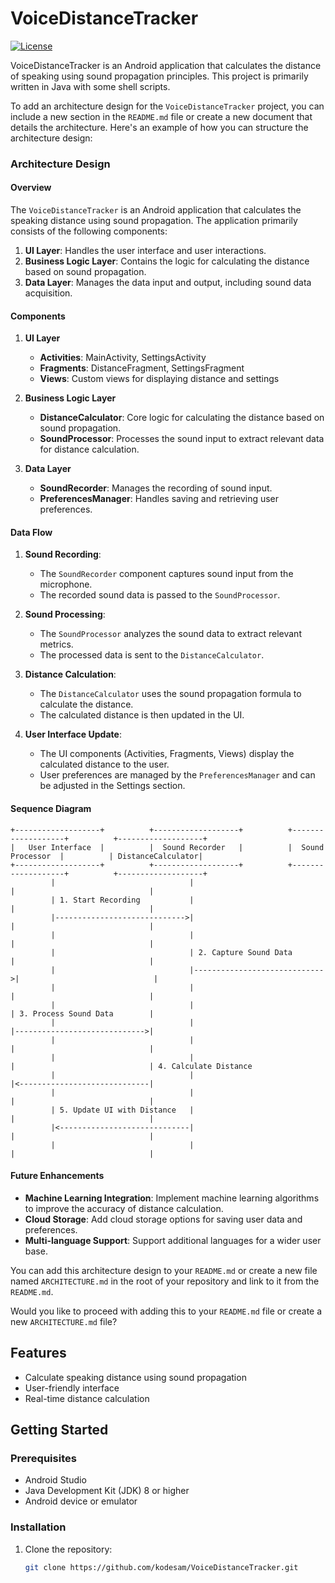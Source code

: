 # VoiceDistanceTracker

[![License](https://img.shields.io/badge/license-MIT-blue.svg)](LICENSE)

VoiceDistanceTracker is an Android application that calculates the distance of speaking using sound propagation principles. This project is primarily written in Java with some shell scripts.

To add an architecture design for the `VoiceDistanceTracker` project, you can include a new section in the `README.md` file or create a new document that details the architecture. Here's an example of how you can structure the architecture design:

### Architecture Design

#### Overview

The `VoiceDistanceTracker` is an Android application that calculates the speaking distance using sound propagation. The application primarily consists of the following components:

1. **UI Layer**: Handles the user interface and user interactions.
2. **Business Logic Layer**: Contains the logic for calculating the distance based on sound propagation.
3. **Data Layer**: Manages the data input and output, including sound data acquisition.

#### Components

1. **UI Layer**
    - **Activities**: MainActivity, SettingsActivity
    - **Fragments**: DistanceFragment, SettingsFragment
    - **Views**: Custom views for displaying distance and settings

2. **Business Logic Layer**
    - **DistanceCalculator**: Core logic for calculating the distance based on sound propagation.
    - **SoundProcessor**: Processes the sound input to extract relevant data for distance calculation.

3. **Data Layer**
    - **SoundRecorder**: Manages the recording of sound input.
    - **PreferencesManager**: Handles saving and retrieving user preferences.

#### Data Flow

1. **Sound Recording**:
   - The `SoundRecorder` component captures sound input from the microphone.
   - The recorded sound data is passed to the `SoundProcessor`.

2. **Sound Processing**:
   - The `SoundProcessor` analyzes the sound data to extract relevant metrics.
   - The processed data is sent to the `DistanceCalculator`.

3. **Distance Calculation**:
   - The `DistanceCalculator` uses the sound propagation formula to calculate the distance.
   - The calculated distance is then updated in the UI.

4. **User Interface Update**:
   - The UI components (Activities, Fragments, Views) display the calculated distance to the user.
   - User preferences are managed by the `PreferencesManager` and can be adjusted in the Settings section.

#### Sequence Diagram

```plaintext
+-------------------+          +-------------------+          +-------------------+          +-------------------+
|   User Interface  |          |  Sound Recorder   |          |  Sound Processor  |          | DistanceCalculator|
+-------------------+          +-------------------+          +-------------------+          +-------------------+
         |                              |                              |                              |
         | 1. Start Recording           |                              |                              |
         |----------------------------->|                              |                              |
         |                              |                              |                              |
         |                              | 2. Capture Sound Data        |                              |
         |                              |----------------------------->|                              |
         |                              |                              |                              |
         |                              |                              | 3. Process Sound Data        |
         |                              |                              |----------------------------->|
         |                              |                              |                              |
         |                              |                              |                              | 4. Calculate Distance
         |                              |                              |<-----------------------------|
         |                              |                              |                              |
         | 5. Update UI with Distance   |                              |                              |
         |<-----------------------------|                              |                              |
         |                              |                              |                              |
```

#### Future Enhancements

- **Machine Learning Integration**: Implement machine learning algorithms to improve the accuracy of distance calculation.
- **Cloud Storage**: Add cloud storage options for saving user data and preferences.
- **Multi-language Support**: Support additional languages for a wider user base.

You can add this architecture design to your `README.md` or create a new file named `ARCHITECTURE.md` in the root of your repository and link to it from the `README.md`.

Would you like to proceed with adding this to your `README.md` file or create a new `ARCHITECTURE.md` file?
## Features

- Calculate speaking distance using sound propagation
- User-friendly interface
- Real-time distance calculation

## Getting Started

### Prerequisites

- Android Studio
- Java Development Kit (JDK) 8 or higher
- Android device or emulator

### Installation

1. Clone the repository:

   ```sh
   git clone https://github.com/kodesam/VoiceDistanceTracker.git
